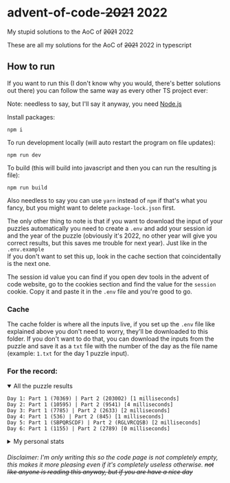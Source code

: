 # advent-of-code-~~2021~~ 2022
My stupid solutions to the AoC of ~~2021~~ 2022

These are all my solutions for the AoC of ~~2021~~ 2022 in typescript

## How to run
If you want to run this (I don't know why you would, there's better solutions out there) you can follow the same way as every other TS project ever:

Note: needless to say, but I'll say it anyway, you need [Node.js](https://nodejs.org/en/)

Install packages:
```
npm i
```

To run development locally (will auto restart the program on file updates):
```
npm run dev
```

To build (this will build into javascript and then you can run the resulting js file):
```
npm run build
```

Also needless to say you can use `yarn` instead of `npm` if that's what you fancy, but you might want to delete `package-lock.json` first.

The only other thing to note is that if you want to download the input of your puzzles automatically you need to create a `.env` and add your session id and the year of the puzzle (obviously it's 2022, no other year will give you correct results, but this saves me trouble for next year). Just like in the `.env.example`  
If you don't want to set this up, look in the cache section that coincidentally is the next one.

The session id value you can find if you open dev tools in the advent of code website, go to the cookies section and find the value for the `session` cookie. Copy it and paste it in the `.env` file and you're good to go.

### Cache

The cache folder is where all the inputs live, if you set up the `.env` file like explained above you don't need to worry, they'll be downloaded to this folder. If you don't want to do that, you can download the inputs from the puzzle and save it as a `txt` file with the number of the day as the file name (example: `1.txt` for the day 1 puzzle input).

### For the record:
<details open>
  <summary>All the puzzle results</summary>
  <p>
    
```
Day 1: Part 1 (70369) | Part 2 (203002) [1 milliseconds]
Day 2: Part 1 (10595) | Part 2 (9541) [4 milliseconds]
Day 3: Part 1 (7785) | Part 2 (2633) [2 milliseconds]
Day 4: Part 1 (536) | Part 2 (845) [1 milliseconds]
Day 5: Part 1 (SBPQRSCDF) | Part 2 (RGLVRCQSB) [2 milliseconds]
Day 6: Part 1 (1155) | Part 2 (2789) [0 milliseconds]
```
  </p>
</details>

<details>
  <summary>My personal stats</summary>
  <p>
  
```
      --------Part 1--------   --------Part 2--------
Day       Time   Rank  Score       Time   Rank  Score
  9   09:59:54  36705      0   10:22:00  28195      0
  8   09:39:07  43906      0   10:38:50  39169      0
  7   11:35:50  42229      0   11:39:15  40055      0
  6   10:07:52  68493      0   10:11:01  67237      0
  5   10:18:33  55209      0   10:22:13  52987      0
  4   10:28:07  68874      0   10:30:47  66532      0
  3   09:26:06  62026      0   09:33:20  56062      0
  2   09:51:08  78291      0   09:58:38  72520      0
  1   09:49:05  69007      0   09:51:44  65189      0
```
  </p>
</details>

###### Disclaimer: I'm only writing this so the code page is not completely empty, this makes it more pleasing even if it's completely useless otherwise. ~~not like anyone is reading this anyway, but if you are have a nice day~~
